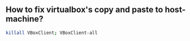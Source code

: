 ## How to fix virtualbox's copy and paste to host-machine?

```bash
killall VBoxClient; VBoxClient-all
```
